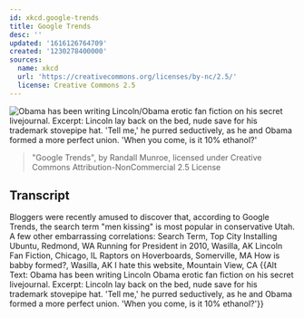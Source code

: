 ```yaml
---
id: xkcd.google-trends
title: Google Trends
desc: ''
updated: '1616126764709'
created: '1230278400000'
sources:
  name: xkcd
  url: 'https://creativecommons.org/licenses/by-nc/2.5/'
  license: Creative Commons 2.5
---
```

![Obama has been writing Lincoln/Obama erotic fan fiction on his secret livejournal.  Excerpt:  Lincoln lay back on the bed, nude save for his trademark stovepipe hat.  'Tell me,' he purred seductively, as he and Obama formed a more perfect union. 'When you come, is it 10% ethanol?'](https://imgs.xkcd.com/comics/google_trends.png)
> "Google Trends", by Randall Munroe, licensed under Creative Commons Attribution-NonCommercial 2.5 License

## Transcript
Bloggers were recently amused to discover that, according to Google Trends, the search term "men kissing" is most popular in conservative Utah.  A few other embarrassing correlations:
Search Term, Top City
Installing Ubuntu, Redmond, WA
Running for President in 2010, Wasilla, AK
Lincoln Fan Fiction, Chicago, IL
Raptors on Hoverboards, Somerville, MA
How is babby formed?, Wasilla, AK
I hate this website, Mountain View, CA
{{Alt Text:  Obama has been writing Lincoln
Obama erotic fan fiction on his secret livejournal.  Excerpt:  Lincoln lay back on the bed, nude save for his trademark stovepipe hat.  'Tell me,' he purred seductively, as he and Obama formed a more perfect union.  'When you come, is it 10% ethanol?'}}
